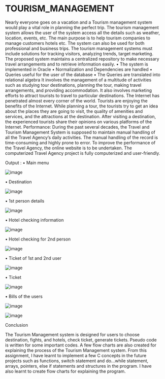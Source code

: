 # TOURISM_MANAGEMENT
Nearly everyone goes on a vacation and a Tourism management system would play a vital role in planning the perfect trip. The tourism management system allows the user of the system access all the details such as weather, location, events, etc. The main purpose is to help tourism companies to manage customers hotels etc. The system can also be used for both professional and business trips. The tourism management systems must include solutions for tracking visitors, analyzing trends, target marketing.
The proposed system maintains a centralized repository to make necessary travel arrangements and to retrieve information easily.
•  The system is implemented in Oracle
•  Normalization and Dependencies are handled
•  Queries useful for the user of the database
•  The Queries are translated into relational algebra
It involves the management of a multitude of activities such as studying tour destinations, planning the tour, making travel arrangements, and providing accommodation. It also involves marketing efforts to attract tourists to travel to particular destinations.
The Internet has penetrated almost every corner of the world. Tourists are enjoying the benefits of the Internet. While planning a tour, the tourists try to get an idea about the 
places they are going to visit, the quality of amenities and services, and the attractions at the destination. After visiting a destination, the experienced tourists share their 
opinions on various platforms of the Internet. Performance: During the past several decades, the Travel and Tourism Management System is supposed to maintain manual handling of 
all the Travel Agency’s daily activities. The manual handling of the record is time-consuming and highly prone to error. To improve the performance of the Travel Agency, the 
online website is to be undertaken. The computerized Travel Agency project is fully computerized and user-friendly.

Output :
•	Main menu

![image](https://user-images.githubusercontent.com/86097201/151557241-a9a7c46d-0ebf-4a6e-ba6c-9ee2cf82c4aa.png)

•	Destination

![image](https://user-images.githubusercontent.com/86097201/151557200-14ca965d-5fd1-4df1-b0c0-34b32f1f1eaa.png)

•	1st person details

![image](https://user-images.githubusercontent.com/86097201/151557287-0639b8bd-5e16-48ab-9e49-06f6c9bf9070.png)

•	Hotel checking information

![image](https://user-images.githubusercontent.com/86097201/151557321-0033f125-39da-4e96-bab8-699b15d47ba6.png)

•	Hotel checking for 2nd person

![image](https://user-images.githubusercontent.com/86097201/151557349-b2cc100e-8104-437f-89d0-80d247507b6a.png)

•	Ticket of 1st and 2nd user

![image](https://user-images.githubusercontent.com/86097201/151557408-ab3dc8ee-4334-4e64-9cf3-1702287fb765.png)

•	Ticket

![image](https://user-images.githubusercontent.com/86097201/151557440-3626cb59-9e2c-46bf-8fe2-836c0bff2df5.png)

•	Bills of the users

 ![image](https://user-images.githubusercontent.com/86097201/151557492-5a3e7c19-abb3-4795-aa68-72f039a132d9.png)
 
![image](https://user-images.githubusercontent.com/86097201/151557527-c22ce884-e52d-476b-a8ec-8d9c5bd6f39b.png)


Conclusion

The Tourism Management system is designed for users to choose destination, fights, and hotels, check ticket, generate tickets. Pseudo code is written for some important codes. 
A few flow charts are also created for explaining the process of the Tourism Management system.
From this assignment, I have learnt to implement a few C concepts in the future projects such as functions, switch statement and do...while statement, arrays, pointers, else 
if statements and structures in the program. I have also learnt to create flow charts for explaining the program.


